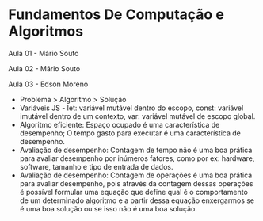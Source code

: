 # Fundamentos De Computação e Algoritmos

Aula 01 - Mário Souto

Aula 02 - Mário Souto

Aula 03 - Edson Moreno
- Problema > Algoritmo > Solução
- Variáveis JS - let: variável mutável dentro do escopo, const: variável imutável dentro de um contexto, var: variável mutável de escopo global.
- Algoritmo eficiente: Espaço ocupado é uma característica de desempenho; O tempo gasto para executar é uma característica de desempenho.
- Avaliação de desempenho: Contagem de tempo não é uma boa prática para avaliar desempenho por inúmeros fatores, como por ex: hardware, software, tamanho e tipo de entrada de dados.
- Avaliação de desempenho: Contagem de operações é uma boa prática para avaliar desempenho, pois através da contagem dessas operações é possível formular uma equação que define qual é o comportamento de um determinado algoritmo e a partir dessa equação enxergarmos se é uma boa solução ou se isso não é uma boa solução.

